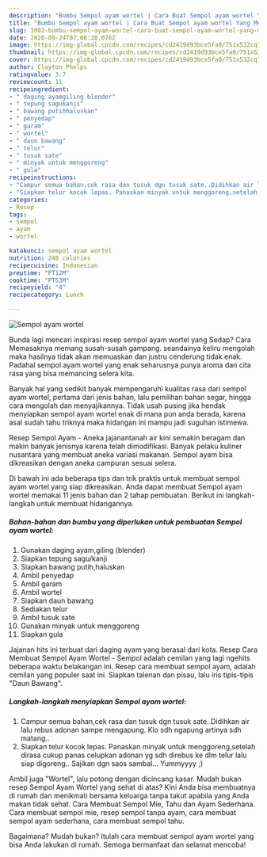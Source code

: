 ```yaml
---
description: "Bumbu Sempol ayam wortel | Cara Buat Sempol ayam wortel Yang Menggugah Selera"
title: "Bumbu Sempol ayam wortel | Cara Buat Sempol ayam wortel Yang Menggugah Selera"
slug: 1002-bumbu-sempol-ayam-wortel-cara-buat-sempol-ayam-wortel-yang-menggugah-selera
date: 2020-09-24T07:08:28.076Z
image: https://img-global.cpcdn.com/recipes/cd2419d93bce5fa0/751x532cq70/sempol-ayam-wortel-foto-resep-utama.jpg
thumbnail: https://img-global.cpcdn.com/recipes/cd2419d93bce5fa0/751x532cq70/sempol-ayam-wortel-foto-resep-utama.jpg
cover: https://img-global.cpcdn.com/recipes/cd2419d93bce5fa0/751x532cq70/sempol-ayam-wortel-foto-resep-utama.jpg
author: Clayton Phelps
ratingvalue: 3.7
reviewcount: 11
recipeingredient:
- " daging ayamgiling blender"
- " tepung sagukanji"
- " bawang putihhaluskan"
- " penyedap"
- " garam"
- " wortel"
- " daun bawang"
- " telur"
- " tusuk sate"
- " minyak untuk menggoreng"
- " gula"
recipeinstructions:
- "Campur semua bahan,cek rasa dan tusuk dgn tusuk sate..Didihkan air lalu rebus adonan sampe mengapung. Klo sdh ngapung artinya sdh matang.."
- "Siapkan telur kocok lepas. Panaskan minyak untuk menggoreng,setelah dirasa cukup panas celupkan adonan yg sdh direbus ke dlm telur lalu siap digoreng.. Sajikan dgn saos sambal... Yummyyyy ;)"
categories:
- Resep
tags:
- sempol
- ayam
- wortel

katakunci: sempol ayam wortel 
nutrition: 248 calories
recipecuisine: Indonesian
preptime: "PT12M"
cooktime: "PT53M"
recipeyield: "4"
recipecategory: Lunch

---
```



![Sempol ayam wortel](https://img-global.cpcdn.com/recipes/cd2419d93bce5fa0/751x532cq70/sempol-ayam-wortel-foto-resep-utama.jpg)

Bunda lagi mencari inspirasi resep sempol ayam wortel yang Sedap? Cara Memasaknya memang susah-susah gampang. seandainya keliru mengolah maka hasilnya tidak akan memuaskan dan justru cenderung tidak enak. Padahal sempol ayam wortel yang enak seharusnya punya aroma dan cita rasa yang bisa memancing selera kita.

Banyak hal yang sedikit banyak mempengaruhi kualitas rasa dari sempol ayam wortel, pertama dari jenis bahan, lalu pemilihan bahan segar, hingga cara mengolah dan menyajikannya. Tidak usah pusing jika hendak menyiapkan sempol ayam wortel enak di mana pun anda berada, karena asal sudah tahu triknya maka hidangan ini mampu jadi suguhan istimewa.

Resep Sempol Ayam - Aneka jajanantanah air kini semakin beragam dan makin banyak jenisnya karena telah dimodifikasi. Banyak pelaku kuliner nusantara yang membuat aneka variasi makanan. Sempol ayam bisa dikreasikan dengan aneka campuran sesuai selera.


Di bawah ini ada beberapa tips dan trik praktis untuk membuat sempol ayam wortel yang siap dikreasikan. Anda dapat membuat Sempol ayam wortel memakai 11 jenis bahan dan 2 tahap pembuatan. Berikut ini langkah-langkah untuk membuat hidangannya.

<!--inarticleads1-->

##### Bahan-bahan dan bumbu yang diperlukan untuk pembuatan Sempol ayam wortel:

1. Gunakan  daging ayam,giling (blender)
1. Siapkan  tepung sagu/kanji
1. Siapkan  bawang putih,haluskan
1. Ambil  penyedap
1. Ambil  garam
1. Ambil  wortel
1. Siapkan  daun bawang
1. Sediakan  telur
1. Ambil  tusuk sate
1. Gunakan  minyak untuk menggoreng
1. Siapkan  gula


Jajanan hits ini terbuat dari daging ayam yang berasal dari kota. Resep Cara Membuat Sempol Ayam Wortel - Sempol adalah cemilan yang lagi ngehits beberapa waktu belakangan ini. Resep cara membuat sempol ayam, adalah cemilan yang populer saat ini. Siapkan talenan dan pisau, lalu iris tipis-tipis &#34;Daun Bawang&#34;. 

<!--inarticleads2-->

##### Langkah-langkah menyiapkan Sempol ayam wortel:

1. Campur semua bahan,cek rasa dan tusuk dgn tusuk sate..Didihkan air lalu rebus adonan sampe mengapung. Klo sdh ngapung artinya sdh matang..
1. Siapkan telur kocok lepas. Panaskan minyak untuk menggoreng,setelah dirasa cukup panas celupkan adonan yg sdh direbus ke dlm telur lalu siap digoreng.. Sajikan dgn saos sambal... Yummyyyy ;)


Ambil juga &#34;Wortel&#34;, lalu potong dengan dicincang kasar. Mudah bukan resep Sempol Ayam Wortel yang sehat di atas? Kini Anda bisa membuatnya di rumah dan menikmati bersama keluarga tanpa takut apabila yang Anda makan tidak sehat. Cara Membuat Sempol Mie, Tahu dan Ayam Sederhana. Cara membuat sempol mie, resep sempol tanpa ayam, cara membuat sempol ayam sederhana, cara membuat sempol tahu. 

Bagaimana? Mudah bukan? Itulah cara membuat sempol ayam wortel yang bisa Anda lakukan di rumah. Semoga bermanfaat dan selamat mencoba!
